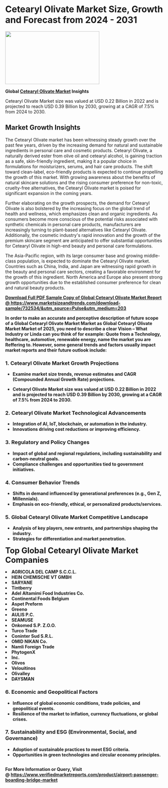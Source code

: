 <H1>Cetearyl Olivate Market Size, Growth and Forecast from 2024 - 2031</H1><img class="aligncenter size-medium wp-image-584254" src="https://thirdeyenews.in/wp-content/uploads/2024/09/Global-Market-Research-300x168.jpeg" alt="" width="300" height="168" /><p><strong>Global&nbsp;<a href="https://www.marketsizeandtrends.com/download-sample/732534/&amp;utm_source=Pulse&amp;utm_medium=203">Cetearyl Olivate Market</a> Insights</strong></p><p>Cetearyl Olivate Market size was valued at USD 0.22 Billion in 2022 and is projected to reach USD 0.39 Billion by 2030, growing at a CAGR of 7.5% from 2024 to 2030.</p><p><h2>Market Growth Insights</h2> <p>The Cetearyl Olivate market has been witnessing steady growth over the past few years, driven by the increasing demand for natural and sustainable ingredients in personal care and cosmetic products. Cetearyl Olivate, a naturally derived ester from olive oil and cetearyl alcohol, is gaining traction as a safe, skin-friendly ingredient, making it a popular choice in formulations for moisturizers, serums, and hair care products. The shift toward clean-label, eco-friendly products is expected to continue propelling the growth of this market. With growing awareness about the benefits of natural skincare solutions and the rising consumer preference for non-toxic, cruelty-free alternatives, the Cetearyl Olivate market is poised for significant expansion in the coming years.</p> <p><strong><a href="#"></a></strong></p> <p>Further elaborating on the growth prospects, the demand for Cetearyl Olivate is also bolstered by the increasing focus on the global trend of health and wellness, which emphasizes clean and organic ingredients. As consumers become more conscious of the potential risks associated with synthetic chemicals in personal care products, manufacturers are increasingly turning to plant-based alternatives like Cetearyl Olivate. Additionally, the cosmetic industry's rapid innovation and the growth of the premium skincare segment are anticipated to offer substantial opportunities for Cetearyl Olivate in high-end beauty and personal care formulations.</p> <p>The Asia-Pacific region, with its large consumer base and growing middle-class population, is expected to dominate the Cetearyl Olivate market. Countries such as China, India, and Japan are witnessing rapid growth in the beauty and personal care sectors, creating a favorable environment for the growth of this ingredient. North America and Europe also present strong growth opportunities due to the established consumer preference for clean and natural beauty products.</p> <p><strong><a href="#"></p><p><span class=""><strong>Download Full PDF Sample Copy of Global Cetearyl Olivate Market Report</strong> @ <a href="https://www.marketsizeandtrends.com/download-sample/732534/&amp;utm_source=Pulse&amp;utm_medium=203" target="_blank">https://www.marketsizeandtrends.com/download-sample/732534/&amp;utm_source=Pulse&amp;utm_medium=203</a></span></p><p>In order to make an accurate and perceptive description of future scope of a Global&nbsp;Cetearyl Olivate Market Market as Global&nbsp;Cetearyl Olivate Market Market of 2025, you need to describe a clear Vision &ndash; What Industry or Linda can you think of for example: Quote from a Technology, healthcare, automotive, renewable energy, name the market you are Reffering to. However, some general trends and factors usually impact market reports and their future outlook include:</p><h3>1.&nbsp;<strong>Cetearyl Olivate Market Growth Projections</strong></h3><ul><li>Examine market size trends, revenue estimates and CAGR (Compounded Annual Growth Rate) projections.</li><li><p>Cetearyl Olivate Market size was valued at USD 0.22 Billion in 2022 and is projected to reach USD 0.39 Billion by 2030, growing at a CAGR of 7.5% from 2024 to 2030.</p></li></ul><h3>2.&nbsp;<strong>Cetearyl Olivate Market Technological Advancements</strong></h3><ul><li>Integration of AI, IoT, blockchain, or automation in the industry.</li><li>Innovations driving cost reductions or improving efficiency.</li></ul><h3>3.&nbsp;<strong>Regulatory and Policy Changes</strong></h3><ul><li>Impact of global and regional regulations, including sustainability and carbon-neutral goals.</li><li>Compliance challenges and opportunities tied to government initiatives.</li></ul><h3>4.&nbsp;<strong>Consumer Behavior Trends</strong></h3><ul><li>Shifts in demand influenced by generational preferences (e.g., Gen Z, Millennials).</li><li>Emphasis on eco-friendly, ethical, or personalized products/services.</li></ul><h3>5.&nbsp;<strong>Global Cetearyl Olivate Market Competitive Landscape</strong></h3><ul><li>Analysis of key players, new entrants, and partnerships shaping the industry.</li><li>Strategies for differentiation and market penetration.</li></ul><p data-pm-slice="1 1 []"><span style="color: inherit; font-family: inherit; font-size: 25px;">Top Global Cetearyl Olivate Market Companies</span></p><div class="" data-test-id=""><p><li>AGRICOLA DEL CAMP S.C.C.L.</li><li> HEIN CHEMISCHE VT GMBH</li><li> SARYANE</li><li> Tintberry</li><li> Adel Altamimi Food Industries Co.</li><li> Continental Foods Belgium</li><li> Aspet Preform</li><li> Greeno</li><li> AULIS P.C.</li><li> SEAMUSE</li><li> Onkomed S.P. Z.O.O.</li><li> Turco Trade</li><li> Coninter Sud S.R.L.</li><li> OMID NIKAN Co.</li><li> Namli Foreign Trade</li><li> PhytogenX</li><li> Inc.</li><li> Olivos</li><li> Velouitinos</li><li> Olivalley</li><li> DAYSMAN</li></p></div><h3>6.&nbsp;<strong>Economic and Geopolitical Factors</strong></h3><ul><li>Influence of global economic conditions, trade policies, and geopolitical events.</li><li>Resilience of the market to inflation, currency fluctuations, or global crises.</li></ul><h3>7.&nbsp;<strong>Sustainability and ESG (Environmental, Social, and Governance)</strong></h3><ul><li>Adoption of sustainable practices to meet ESG criteria.</li><li>Opportunities in green technologies and circular economy principles.</li></ul><h2><strong style="font-size: 14px;">For More Information or Query, Visit @&nbsp;</strong><a style="background-color: #ffffff; font-size: 14px;" href="https://www.marketsizeandtrends.com/report/cetearyl-olivate-market/" target="_blank">https://www.verifiedmarketreports.com/product/airport-passenger-boarding-bridge-market</a></h2>
